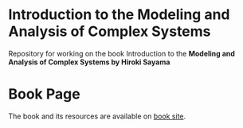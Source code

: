 # Introduction to the Modeling and Analysis of Complex Systems

Repository for working on the book Introduction to the **Modeling and Analysis of Complex Systems by Hiroki Sayama**

# Book Page

The book and its resources are available on [book site](http://bingweb.binghamton.edu/~sayama/textbook/).